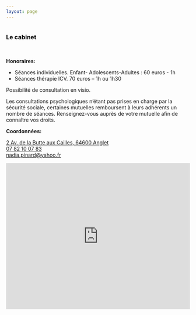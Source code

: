 ```yaml
---
layout: page
---
```

<div class="container-img" id="at-header">
  <img class="image" id="main-img" src="" />
</div>
<div  class="container-article">
<div> 
  <h3 style="color:black;text-align: left">Le cabinet</h3>
  <br />
</div>
<p>
  <b>Honoraires:</b>
</p>
<ul>
  <li>Séances individuelles. Enfant- Adolescents-Adultes : 60 euros - 1h</li>
  <li>Séances thérapie ICV. 70 euros – 1h ou 1h30</li>
</ul>
<p>
  Possibilité de consultation en visio.
</p>
<p>
  Les consultations psychologiques n’étant pas prises en charge par la sécurité sociale, certaines mutuelles remboursent à leurs adhérents un nombre de séances. Renseignez-vous auprès de votre mutuelle afin de connaître vos droits.
</p>
<p>
  <b>Coordonnées:</b>
</p>
<p>
  <i class="fas fa-envelope me-3"></i> <a href="https://goo.gl/maps/aZJ84ji8Wbe46cBb8" target="_blank">2 Av. de la Butte aux Cailles, 64600 Anglet</a><br>
  <i class="fas fa-phone me-3"></i> <a href="tel:0782100783">07 82 10 07 83</a><br>
  <i class="fas fa-at me-3"></i> <a href="mailto:nadia.pinard@yahoo.fr">nadia.pinard@yahoo.fr</a>
</p>
<div> 
  <iframe src="https://www.google.com/maps/embed?pb=!1m18!1m12!1m3!1d1765.5425594705666!2d-1.513013216376965!3d43.497985673188154!2m3!1f0!2f0!3f0!3m2!1i1024!2i768!4f13.1!3m3!1m2!1s0xd514024a8abb94b%3A0xf18e20f39094b100!2s2%20Av.%20de%20la%20Butte%20aux%20Cailles%2C%2064600%20Anglet!5e1!3m2!1sfr!2sfr!4v1658174309500!5m2!1sfr!2sfr" width="100%" height="400px" style="border:0;" allowfullscreen="" loading="lazy" referrerpolicy="no-referrer-when-downgrade"></iframe>
</div>

</div>